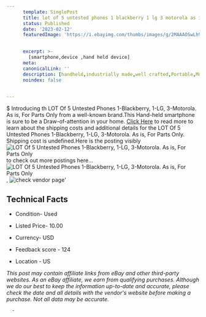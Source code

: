 ```yaml
---
      template: SinglePost
      title: lot of 5 untested phones 1 blackberry 1 lg 3 motorola as is for parts only
      status: Published
      date: '2023-02-12'
      featuredImage: 'https://i.ebayimg.com/thumbs/images/g/2MAAAOSwLh9j1E7X/s-l225.jpg'
       

      excerpt: >-
        [smartphone,device ,hand held device]
      meta:
      canonicalLink: ''
      description: [handheld,industrially made,well crafted,Portable,Mobile,Compact,Convenient,Lightweight,Maneuverable,Man-portable,Miniature,Carriable,Hand-held,Light,Holdable,Transportable,Mobile device,Pocket-sized,On-the-go,Wireless,Cordless,Compact size,Convenient size, smartphone,device ,hand held device]
      noindex: false
      

---
```

$
      Introducing th LOT Of 5 Untested Phones 1-Blackberry, 1-LG, 3-Motorola. As is, For Parts Only from a well-known brand.This Hand-held smartphone is sure to be a Draw-of-attention in your home. [Click Here](https://www.ebay.com/itm/185753233697?hash=item2b3fc16921%3Ag%3A2MAAAOSwLh9j1E7X&mkevt=1&mkcid=1&mkrid=711-53200-19255-0&campid=%253CePNCampaignId%253E&customid=%253CreferenceId%253E&toolid=10049) to read more to learn about the shipping costs and additional details for the LOT Of 5 Untested Phones 1-Blackberry, 1-LG, 3-Motorola. As is, For Parts Only. Shipping cost is undefined.Here is the posting visibly ![LOT Of 5 Untested Phones 1-Blackberry, 1-LG, 3-Motorola. As is, For Parts Only](https://i.ebayimg.com/thumbs/images/g/2MAAAOSwLh9j1E7X/s-l225.jpg) to check out more postings here... ![LOT Of 5 Untested Phones 1-Blackberry, 1-LG, 3-Motorola. As is, For Parts Only](https://i.ebayimg.com/images/g/2MAAAOSwLh9j1E7X/s-l1600.jpg), ![check vendor page](https://origin-galleryplus.ebayimg.com/ws/web/185753233697_2_0_1/225x225.jpg,https://origin-galleryplus.ebayimg.com/ws/web/185753233697_3_0_1/225x225.jpg,https://origin-galleryplus.ebayimg.com/ws/web/185753233697_4_0_1/225x225.jpg,https://origin-galleryplus.ebayimg.com/ws/web/185753233697_5_0_1/225x225.jpg,https://origin-galleryplus.ebayimg.com/ws/web/185753233697_6_0_1/225x225.jpg,https://origin-galleryplus.ebayimg.com/ws/web/185753233697_7_0_1/225x225.jpg,https://origin-galleryplus.ebayimg.com/ws/web/185753233697_8_0_1/225x225.jpg,https://origin-galleryplus.ebayimg.com/ws/web/185753233697_9_0_1/225x225.jpg,https://origin-galleryplus.ebayimg.com/ws/web/185753233697_10_0_1/225x225.jpg,https://origin-galleryplus.ebayimg.com/ws/web/185753233697_11_0_1/225x225.jpg,https://origin-galleryplus.ebayimg.com/ws/web/185753233697_12_0_1/225x225.jpg,https://origin-galleryplus.ebayimg.com/ws/web/185753233697_13_0_1/225x225.jpg,https://origin-galleryplus.ebayimg.com/ws/web/185753233697_14_0_1/225x225.jpg,https://origin-galleryplus.ebayimg.com/ws/web/185753233697_15_0_1/225x225.jpg,https://origin-galleryplus.ebayimg.com/ws/web/185753233697_16_0_1/225x225.jpg,https://origin-galleryplus.ebayimg.com/ws/web/185753233697_17_0_1/225x225.jpg,https://origin-galleryplus.ebayimg.com/ws/web/185753233697_18_0_1/225x225.jpg,https://origin-galleryplus.ebayimg.com/ws/web/185753233697_19_0_1/225x225.jpg,https://origin-galleryplus.ebayimg.com/ws/web/185753233697_20_0_1/225x225.jpg,https://origin-galleryplus.ebayimg.com/ws/web/185753233697_21_0_1/225x225.jpg)'

      

 ## Technical Facts 



     
      

 - Condition- Used 


      

 - Listed Price- 10.00 


      

 - Currency- USD 


      

 - Feedback score - 124 


      

 - Location - US 


      
      

 *_This post may contain affiliate links from eBay and other third-party websites. As an eBay affiliate, we earn from qualifying purchases. Although we do our best to keep the information up-to-date and accurate, please check the date and all details with the vendor's website before making a purchase. Not all data may be accurate._*




      -
